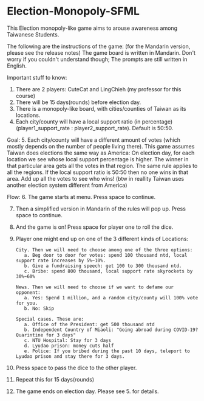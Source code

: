 # Election-Monopoly-SFML
This Election monopoly-like game aims to arouse awareness among Taiwanese Students.

The following are the instructions of the game: (for the Mandarin version, please see the release notes) The game board is written in Mandarin. Don't worry if you couldn't understand though; The prompts are still written in English.

Important stuff to know:
1. There are 2 players: CuteCat and LingChieh (my professor for this course)
2. There will be 15 days(rounds) before election day.
3. There is a monopoly-like board, with cities/counties of Taiwan as its locations.
4. Each city/county will have a local support ratio (in percentage) (player1_support_rate : player2_support_rate). Default is 50:50.

Goal:
5. Each city/county will have a different amount of votes (which mostly depends on the number of people living there). 
This game assumes Taiwan does elections the same way as America: On election day, for each location we see whose local support percentage is higher. 
The winner in that particular area gets all the votes in that region. The same rule applies to all the regions. 
If the local support ratio is 50:50 then no one wins in that area. Add up all the votes to see who wins! 
(btw in reallity Taiwan uses another election system different from America)

Flow:
6. The game starts at menu. Press space to continue.

7. Then a simplified version in Mandarin of the rules will pop up. Press space to continue.

8. And the game is on! Press space for player one to roll the dice.

9. Player one might end up on one of the 3 different kinds of Locations:

       City. Then we will need to choose among one of the three options:
          a. Beg door to door for votes: spend 100 thousand ntd, local support rate increases by 5%~10%.
          b. Give a fundraising speech: get 100 to 300 thousand ntd.
          c. Bribe: spend 800 thousand, local support rate skyrockets by 30%~60%
          
       News. Then we will need to choose if we want to defame our opponent:
          a. Yes: Spend 1 million, and a random city/county will 100% vote for you.
          b. No: Skip
          
       Special cases. These are:
          a. Office of the President: get 500 thousand ntd
          b. Independent Country of Miaoli: "Going abroad during COVID-19? Quarintine for 3 days"
          c. NTU Hospital: Stay for 3 days
          d. Lyudao prison: money cuts half
          e. Police: If you bribed during the past 10 days, teleport to Lyudao prison and stay there for 3 days.
          
10. Press space to pass the dice to the other player.
11. Repeat this for 15 days(rounds)
12. The game ends on election day. Please see 5. for details.



